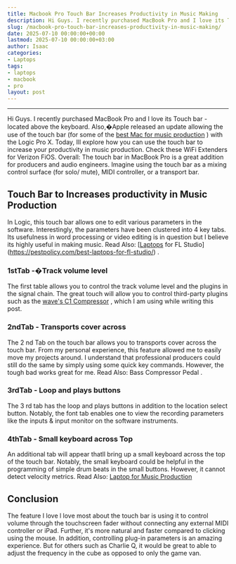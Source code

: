 ```yaml
---
title: Macbook Pro Touch Bar Increases Productivity in Music Making
description: Hi Guys. I recently purchased MacBook Pro and I love its Touch bar - located above the keyboard. Also,Apple released an update allowing the use of the touch...
slug: /macbook-pro-touch-bar-increases-productivity-in-music-making/
date: 2025-07-10 00:00:00+00:00
lastmod: 2025-07-10 00:00:00+03:00
author: Isaac
categories:
- Laptops
tags:
- laptops
- macbook
- pro
layout: post
---
```

****
Hi Guys. I recently purchased MacBook Pro and I love its Touch bar - located above the keyboard. Also,�Apple released an update allowing the use of the touch bar (for some of the
[best Mac for music production](https://pestpolicy.com/best-mac-for-music-production/)
)
with the Logic Pro X.
Today, Ill explore how you can use the touch bar to increase your productivity in music production. Check these
WiFi Extenders for Verizon FiOS.
Overall: The touch bar in MacBook Pro is a great addition for producers and audio engineers. Imagine using the touch bar as a mixing control surface (for solo/ mute), MIDI controller, or a transport bar.
## Touch Bar to Increases productivity in Music Production
In Logic, this touch bar allows one to edit various parameters in the software. Interestingly, the parameters have been clustered into 4 key tabs.
Its usefulness in word processing or video editing is in question  but I believe its highly useful in making music. Read Also:
[[Laptops](https://pestpolicy.com/best-macbook-for-video-editing/) for FL Studio](https://pestpolicy.com/best-laptops-for-fl-studio/)
.
### 1stTab -�Track volume level
The first table allows you to control the track volume level and the plugins in the signal chain. The great touch will allow you to control third-party plugins such as the
[wave's C1 Compressor](https://www.waves.com/plugins/c1-compressor)
, which I am using while writing this post.
### 2ndTab - Transports cover across
The 2
nd
Tab on the touch bar allows you to transports cover across the touch bar. From my personal experience, this feature allowed me to easily move my projects around.
I understand that professional producers could still do the same by simply using some quick key commands. However, the tough bad works great for me. Read Also:
Bass Compressor Pedal
.
### 3rdTab - Loop and plays buttons
The 3
rd
tab has the loop and plays buttons in addition to the location select button. Notably, the font tab enables one to view the recording parameters like the inputs & input monitor on the software instruments.
### 4thTab - Small keyboard across Top
An additional tab will appear thatll bring up a small keyboard across the top of the touch bar. Notably, the small keyboard could be helpful in the programming of simple drum beats in the small buttons. However, it cannot detect velocity metrics.
Read Also:
[Laptop for Music Production](https://pestpolicy.com/best-laptop-for-music-production/)
## Conclusion
The feature I love l love most about the touch bar is using it to control volume through the touchscreen fader without connecting any external MIDI controller or iPad. Further, it's more natural and faster compared to clicking using the mouse.
In addition, controlling plug-in parameters is an amazing experience. But for others such as Charlie Q, it would be great to able to adjust the frequency in the cube as opposed to only the game van.